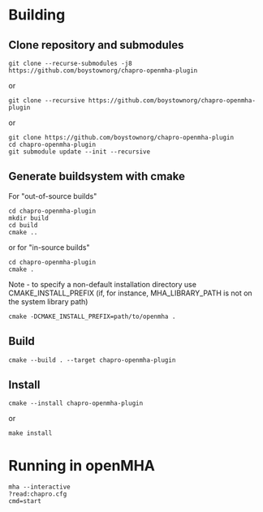# Building
## Clone repository and submodules
```
git clone --recurse-submodules -j8 https://github.com/boystownorg/chapro-openmha-plugin
```
or

```
git clone --recursive https://github.com/boystownorg/chapro-openmha-plugin
```
or

```
git clone https://github.com/boystownorg/chapro-openmha-plugin
cd chapro-openmha-plugin
git submodule update --init --recursive
```
## Generate buildsystem with cmake
For "out-of-source builds"
```
cd chapro-openmha-plugin
mkdir build
cd build
cmake ..
```
or for "in-source builds"
```
cd chapro-openmha-plugin
cmake .
```
Note - to specify a non-default installation directory use CMAKE_INSTALL_PREFIX (if, for instance, MHA_LIBRARY_PATH is not on the system library path)
```
cmake -DCMAKE_INSTALL_PREFIX=path/to/openmha .
```
## Build
```
cmake --build . --target chapro-openmha-plugin
```
## Install
```
cmake --install chapro-openmha-plugin
```
or
```
make install
```

# Running in openMHA
```
mha --interactive
?read:chapro.cfg
cmd=start
```
